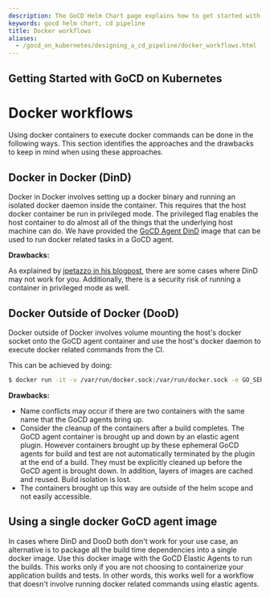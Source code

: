 ```yaml
---
description: The GoCD Helm Chart page explains how to get started with GoCD for kubernetes using Helm.
keywords: gocd helm chart, cd pipeline
title: Docker workflows
aliases:
  - /gocd_on_kubernetes/designing_a_cd_pipeline/docker_workflows.html
---
```

## Getting Started with GoCD on Kubernetes

# Docker workflows

Using docker containers to execute docker commands can be done in the following ways. This section identifies the approaches and the drawbacks to keep in mind when using these approaches.

## Docker in Docker (DinD)

Docker in Docker involves setting up a docker binary and running an isolated docker daemon inside the container. This requires that the host docker container be run in privileged mode. The privileged flag enables the host container to do almost all of the things that the underlying host machine can do. We have provided the [GoCD Agent DinD](https://hub.docker.com/r/gocd/gocd-agent-docker-dind/) image that can be used to run docker related tasks in a GoCD agent.

**Drawbacks:**

As explained by [jpetazzo in his blogpost](http://jpetazzo.github.io/2015/09/03/do-not-use-docker-in-docker-for-ci/), there are some cases where DinD may not work for you. Additionally, there is a security risk of running a container in privileged mode as well.

## Docker Outside of Docker (DooD)

Docker outside of Docker involves volume mounting the host's docker socket onto the GoCD agent container and use the host's docker daemon to execute docker related commands from the CI.

This can be achieved by doing:
```bash
$ docker run -it -v /var/run/docker.sock:/var/run/docker.sock -e GO_SERVER_URL="https://<go-server-ip>:8154/go" gocd/gocd-agent-alpine-3.7:v18.1.0
```

**Drawbacks:**

- Name conflicts may occur if there are two containers with the same name that the GoCD agents bring up.
- Consider the cleanup of the containers after a build completes. The GoCD agent container is brought up and down by an elastic agent plugin. However containers brought up by these ephemeral GoCD agents for build and test are not automatically terminated by the plugin at the end of a build. They must be explicitly cleaned up before the GoCD agent is brought down. In addition, layers of images are cached and reused. Build isolation is lost.
- The containers brought up this way are outside of the helm scope and not easily accessible.

## Using a single docker GoCD agent image

In cases where DinD and DooD both don't work for your use case, an alternative is to package all the build time dependencies into a single docker image. Use this docker image with the GoCD Elastic Agents to run the builds. This works only if you are not choosing to containerize your application builds and tests. In other words, this works well for a workflow that doesn't involve running docker related commands using elastic agents.
